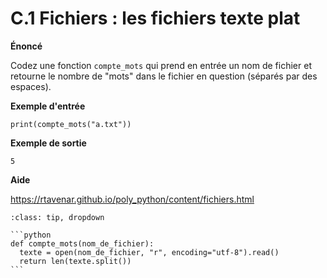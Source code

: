 # C.1 Fichiers : les fichiers texte plat

**Énoncé**

Codez une fonction `compte_mots` qui prend en entrée un nom de fichier et retourne le nombre de "mots" dans le fichier en question (séparés par des espaces).

**Exemple d'entrée**

```
print(compte_mots("a.txt"))
```

**Exemple de sortie**

```
5
```

**Aide**

https://rtavenar.github.io/poly_python/content/fichiers.html

<div id="pad"></div>
            <script>Pythonpad('pad', {'title': 'Testez votre solution ici', 'src': 'def compte_mots(nom_du_fichier):\n  # Codez ici votre fonction et modifiez la valeur de retour si besoin\n  return None'})</script>


````{admonition} Cliquez ici pour voir la solution
:class: tip, dropdown

```python
def compte_mots(nom_de_fichier):
  texte = open(nom_de_fichier, "r", encoding="utf-8").read()
  return len(texte.split())
```
````
